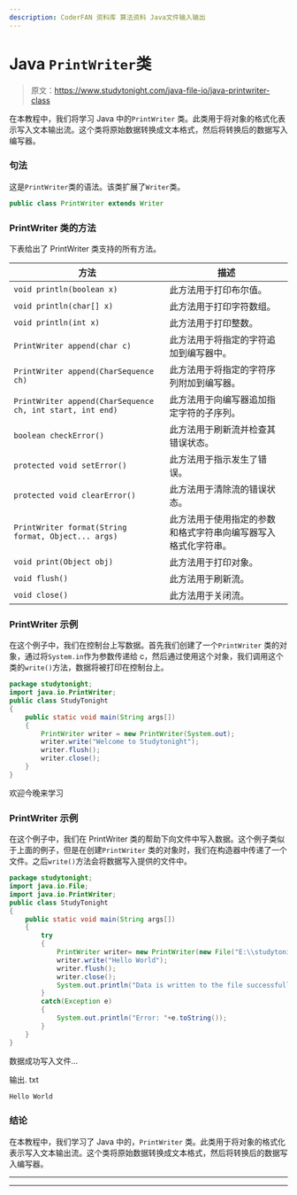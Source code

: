 ```yaml
---
description: CoderFAN 资料库 算法资料 Java文件输入输出
---
```


# Java `PrintWriter`类

> 原文：<https://www.studytonight.com/java-file-io/java-printwriter-class>

在本教程中，我们将学习 Java 中的`PrintWriter` 类。此类用于将对象的格式化表示写入文本输出流。这个类将原始数据转换成文本格式，然后将转换后的数据写入编写器。

### 句法

这是`PrintWriter`类的语法。该类扩展了`Writer`类。

```java
public class PrintWriter extends Writer 
```

### PrintWriter 类的方法

下表给出了 PrintWriter 类支持的所有方法。

| 方法 | 描述 |
| --- | --- |
| `void println(boolean x)` | 此方法用于打印布尔值。 |
| `void println(char[] x)` | 此方法用于打印字符数组。 |
| `void println(int x)` | 此方法用于打印整数。 |
| `PrintWriter append(char c)` | 此方法用于将指定的字符追加到编写器中。 |
| `PrintWriter append(CharSequence ch)` | 此方法用于将指定的字符序列附加到编写器。 |
| `PrintWriter append(CharSequence ch, int start, int end)` | 此方法用于向编写器追加指定字符的子序列。 |
| `boolean checkError()` | 此方法用于刷新流并检查其错误状态。 |
| `protected void setError()` | 此方法用于指示发生了错误。 |
| `protected void clearError()` | 此方法用于清除流的错误状态。 |
| `PrintWriter format(String format, Object... args)` | 此方法用于使用指定的参数和格式字符串向编写器写入格式化字符串。 |
| `void print(Object obj)` | 此方法用于打印对象。 |
| `void flush()` | 此方法用于刷新流。 |
| `void close()` | 此方法用于关闭流。 |

### PrintWriter 示例

在这个例子中，我们在控制台上写数据。首先我们创建了一个`PrintWriter` 类的对象，通过将`System.in`作为参数传递给 c，然后通过使用这个对象，我们调用这个类的`write()`方法，数据将被打印在控制台上。

```java
package studytonight;
import java.io.PrintWriter;
public class StudyTonight 
{
	public static void main(String args[])
	{
		PrintWriter writer = new PrintWriter(System.out);    
		writer.write("Welcome to Studytonight");        
		writer.flush();  
		writer.close();  
	}
}
```

欢迎今晚来学习

### PrintWriter 示例

在这个例子中，我们在 PrintWriter 类的帮助下向文件中写入数据。这个例子类似于上面的例子，但是在创建`PrintWriter` 类的对象时，我们在构造器中传递了一个文件。之后`write()`方法会将数据写入提供的文件中。

```java
package studytonight;
import java.io.File;
import java.io.PrintWriter;
public class StudyTonight 
{
	public static void main(String args[])
	{
		try
		{
			PrintWriter writer= new PrintWriter(new File("E:\\studytonight\\output.txt"));  
			writer.write("Hello World");                                                   
			writer.flush();  
			writer.close();  
			System.out.println("Data is written to the file successfully...");
		}
		catch(Exception e)
		{
			System.out.println("Error: "+e.toString());
		}
	}
}
```

数据成功写入文件...

输出. txt

```java
Hello World
```

### 结论

在本教程中，我们学习了 Java 中的，`PrintWriter` 类。此类用于将对象的格式化表示写入文本输出流。这个类将原始数据转换成文本格式，然后将转换后的数据写入编写器。

* * *

* * *